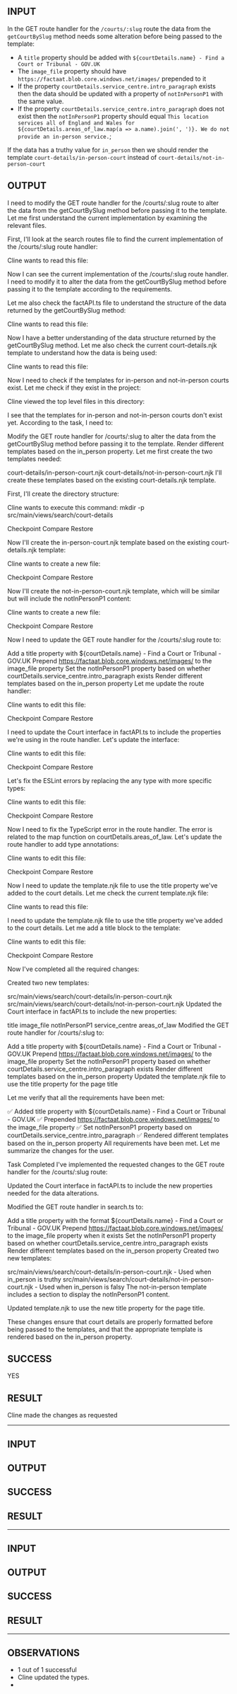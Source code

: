 ## INPUT
In the GET route handler for the `/courts/:slug` route the data from the `getCourtBySlug` method needs some alteration before being passed to the template:

* A `title` property should be added with `${courtDetails.name} - Find a Court or Tribunal - GOV.UK`
* The `image_file` property should have `https://factaat.blob.core.windows.net/images/` prepended to it
* If the property `courtDetails.service_centre.intro_paragraph` exists then the data should be updated with a property of `notInPersonP1` with the same value.
* If the property `courtDetails.service_centre.intro_paragraph` does not exist then the `notInPersonP1` property should equal `This location services all of England and Wales for ${courtDetails.areas_of_law.map(a => a.name).join(', ')}. We do not provide an in-person service.`;

If the data has a truthy value for `in_person` then we should render the template `court-details/in-person-court` instead of `court-details/not-in-person-court`

## OUTPUT
I need to modify the GET route handler for the /courts/:slug route to alter the data from the getCourtBySlug method before passing it to the template. Let me first understand the current implementation by examining the relevant files.

First, I'll look at the search routes file to find the current implementation of the /courts/:slug route handler:


Cline wants to read this file:


Now I can see the current implementation of the /courts/:slug route handler. I need to modify it to alter the data from the getCourtBySlug method before passing it to the template according to the requirements.

Let me also check the factAPI.ts file to understand the structure of the data returned by the getCourtBySlug method:


Cline wants to read this file:


Now I have a better understanding of the data structure returned by the getCourtBySlug method. Let me also check the current court-details.njk template to understand how the data is being used:


Cline wants to read this file:


Now I need to check if the templates for in-person and not-in-person courts exist. Let me check if they exist in the project:


Cline viewed the top level files in this directory:


I see that the templates for in-person and not-in-person courts don't exist yet. According to the task, I need to:

Modify the GET route handler for /courts/:slug to alter the data from the getCourtBySlug method before passing it to the template.
Render different templates based on the in_person property.
Let me first create the two templates needed:

court-details/in-person-court.njk
court-details/not-in-person-court.njk
I'll create these templates based on the existing court-details.njk template.

First, I'll create the directory structure:


Cline wants to execute this command:
mkdir -p src/main/views/search/court-details

Checkpoint
Compare
Restore


Now I'll create the in-person-court.njk template based on the existing court-details.njk template:


Cline wants to create a new file:

Checkpoint
Compare
Restore


Now I'll create the not-in-person-court.njk template, which will be similar but will include the notInPersonP1 content:


Cline wants to create a new file:

Checkpoint
Compare
Restore


Now I need to update the GET route handler for the /courts/:slug route to:

Add a title property with ${courtDetails.name} - Find a Court or Tribunal - GOV.UK
Prepend https://factaat.blob.core.windows.net/images/ to the image_file property
Set the notInPersonP1 property based on whether courtDetails.service_centre.intro_paragraph exists
Render different templates based on the in_person property
Let me update the route handler:


Cline wants to edit this file:

Checkpoint
Compare
Restore


I need to update the Court interface in factAPI.ts to include the properties we're using in the route handler. Let's update the interface:


Cline wants to edit this file:

Checkpoint
Compare
Restore


Let's fix the ESLint errors by replacing the any type with more specific types:


Cline wants to edit this file:

Checkpoint
Compare
Restore


Now I need to fix the TypeScript error in the route handler. The error is related to the map function on courtDetails.areas_of_law. Let's update the route handler to add type annotations:


Cline wants to edit this file:

Checkpoint
Compare
Restore


Now I need to update the template.njk file to use the title property we've added to the court details. Let me check the current template.njk file:


Cline wants to read this file:


I need to update the template.njk file to use the title property we've added to the court details. Let me add a title block to the template:


Cline wants to edit this file:

Checkpoint
Compare
Restore


Now I've completed all the required changes:

Created two new templates:

src/main/views/search/court-details/in-person-court.njk
src/main/views/search/court-details/not-in-person-court.njk
Updated the Court interface in factAPI.ts to include the new properties:

title
image_file
notInPersonP1
service_centre
areas_of_law
Modified the GET route handler for /courts/:slug to:

Add a title property with ${courtDetails.name} - Find a Court or Tribunal - GOV.UK
Prepend https://factaat.blob.core.windows.net/images/ to the image_file property
Set the notInPersonP1 property based on whether courtDetails.service_centre.intro_paragraph exists
Render different templates based on the in_person property
Updated the template.njk file to use the title property for the page title

Let me verify that all the requirements have been met:

✅ Added title property with ${courtDetails.name} - Find a Court or Tribunal - GOV.UK
✅ Prepended https://factaat.blob.core.windows.net/images/ to the image_file property
✅ Set notInPersonP1 property based on courtDetails.service_centre.intro_paragraph
✅ Rendered different templates based on the in_person property
All requirements have been met. Let me summarize the changes for the user.


Task Completed
I've implemented the requested changes to the GET route handler for the /courts/:slug route:

Updated the Court interface in factAPI.ts to include the new properties needed for the data alterations.

Modified the GET route handler in search.ts to:

Add a title property with the format ${courtDetails.name} - Find a Court or Tribunal - GOV.UK
Prepend https://factaat.blob.core.windows.net/images/ to the image_file property when it exists
Set the notInPersonP1 property based on whether courtDetails.service_centre.intro_paragraph exists
Render different templates based on the in_person property
Created two new templates:

src/main/views/search/court-details/in-person-court.njk - Used when in_person is truthy
src/main/views/search/court-details/not-in-person-court.njk - Used when in_person is falsy
The not-in-person template includes a section to display the notInPersonP1 content.

Updated template.njk to use the new title property for the page title.

These changes ensure that court details are properly formatted before being passed to the templates, and that the appropriate template is rendered based on the in_person property.

## SUCCESS
YES

## RESULT
Cline made the changes as requested

-----

## INPUT


## OUTPUT


## SUCCESS


## RESULT


-----

## INPUT


## OUTPUT


## SUCCESS


## RESULT


-----

## OBSERVATIONS
* 1 out of 1 successful
* Cline updated the types.
* 